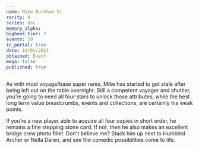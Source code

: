 ```yaml
---
name: Mike Burnham Sr.
rarity: 4
series: dsc
memory_alpha:
bigbook_tier: 7
events: 29
in_portal: true
date: 14/01/2021
obtained: Event
mega: false
published: true
---
```


As with most voyage/base super rares, Mike has started to get stale after being left out on the table overnight. Still a competent voyager and shuttler, you’re going to need all four stars to unlock those attributes, while the best long term value breadcrumbs, events and collections, are certainly his weak points. 

If you’re a new player able to acquire all four copies in short order, he remains a fine stepping stone card. If not, then he also makes an excellent bridge crew photo filler. Don't believe me? Stack him up next to Humbled Archer or Nella Daren, and see the comedic possibilities come to life.
